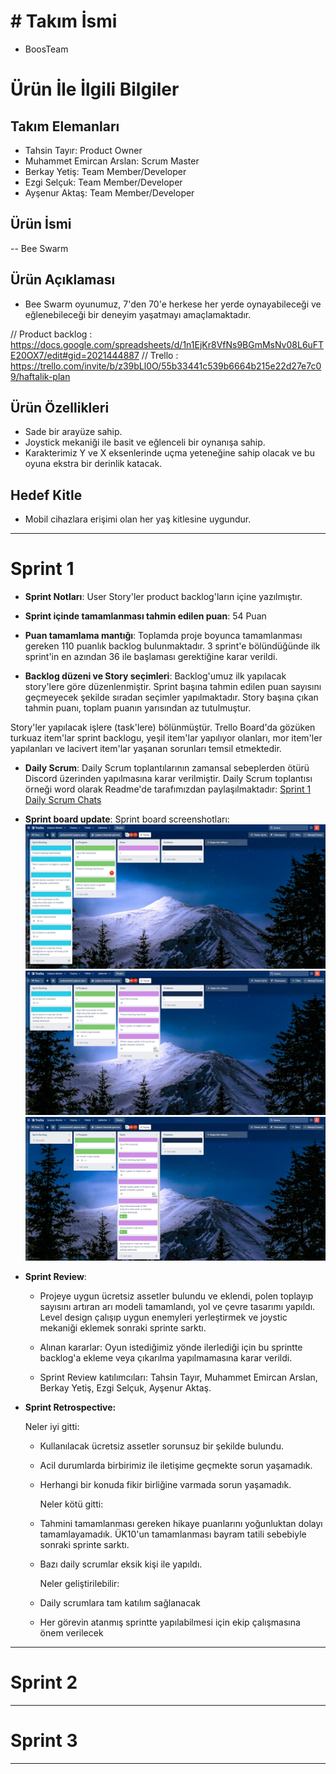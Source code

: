 # # **Takım İsmi**

- BoosTeam

# Ürün İle İlgili Bilgiler

## Takım Elemanları

- Tahsin Tayır: Product Owner
- Muhammet Emircan Arslan: Scrum Master
- Berkay Yetiş: Team Member/Developer
- Ezgi Selçuk: Team Member/Developer
- Ayşenur Aktaş: Team Member/Developer



## Ürün İsmi

-- Bee Swarm

## Ürün Açıklaması

- Bee Swarm oyunumuz, 7'den 70'e herkese her yerde oynayabileceği ve eğlenebileceği bir deneyim yaşatmayı amaçlamaktadır.

// Product backlog : https://docs.google.com/spreadsheets/d/1n1EjKr8VfNs9BGmMsNv08L6uFTE20OX7/edit#gid=2021444887
// Trello : https://trello.com/invite/b/z39bLl0O/55b33441c539b6664b215e22d27e7c09/haftalik-plan
## Ürün Özellikleri

- Sade bir arayüze sahip.
- Joystick mekaniği ile basit ve eğlenceli bir oynanışa sahip.
- Karakterimiz Y ve X eksenlerinde uçma yeteneğine sahip olacak ve bu oyuna ekstra bir derinlik katacak.

## Hedef Kitle

- Mobil cihazlara erişimi olan her yaş kitlesine uygundur.

---

# Sprint 1

- **Sprint Notları**: User Story'ler product backlog'ların içine yazılmıştır. 

- **Sprint içinde tamamlanması tahmin edilen puan**: 54 Puan

- **Puan tamamlama mantığı**: Toplamda proje boyunca tamamlanması gereken 110 puanlık backlog bulunmaktadır. 3 sprint'e bölündüğünde ilk sprint'in en azından 36 ile başlaması gerektiğine karar verildi.

- **Backlog düzeni ve Story seçimleri**: Backlog'umuz ilk yapılacak story'lere göre düzenlenmiştir. Sprint başına tahmin edilen puan sayısını geçmeyecek şekilde sıradan seçimler yapılmaktadır. Story başına çıkan tahmin puanı, toplam puanın yarısından az tutulmuştur. 

Story'ler yapılacak işlere (task'lere) bölünmüştür. Trello Board'da gözüken turkuaz item'lar sprint backlogu, yeşil item'lar yapılıyor olanları, mor item'ler yapılanları ve lacivert item'lar yaşanan sorunları temsil etmektedir.

- **Daily Scrum**: Daily Scrum toplantılarının zamansal sebeplerden ötürü Discord üzerinden yapılmasına karar verilmiştir. Daily Scrum toplantısı örneği word olarak Readme'de tarafımızdan paylaşılmaktadır: [Sprint 1 Daily Scrum Chats](***)

- **Sprint board update**: Sprint board screenshotları: 
![Backlog 1](https://github.com/arslanEmircan/Bootcamp97/blob/main/First%20Sprint/Product%20Backlog%201.png) 
![Backlog 2](https://github.com/arslanEmircan/Bootcamp97/blob/main/First%20Sprint/Product%20Backlog%202.png) 
![Backlog 3](https://github.com/arslanEmircan/Bootcamp97/blob/main/First%20Sprint/Product%20Backlog%203f.png)


- **Sprint Review**: 
   
   - Projeye uygun ücretsiz assetler bulundu ve eklendi, polen toplayıp sayısını artıran arı modeli tamamlandı, yol ve çevre tasarımı yapıldı. Level design çalışıp    uygun enemyleri yerleştirmek ve joystic mekaniği eklemek sonraki sprinte sarktı.
   
   - Alınan kararlar: Oyun istediğimiz yönde ilerlediği için bu sprintte backlog'a ekleme veya çıkarılma yapılmamasına karar verildi.
   - Sprint Review katılımcıları: Tahsin Tayır, Muhammet Emircan Arslan, Berkay Yetiş, Ezgi Selçuk, Ayşenur Aktaş.

- **Sprint Retrospective:**
    
    Neler iyi gitti:
  - Kullanılacak ücretsiz assetler sorunsuz bir şekilde bulundu.
  - Acil durumlarda birbirimiz ile iletişime geçmekte sorun yaşamadık.
  - Herhangi bir konuda fikir birliğine varmada sorun yaşamadık.
    
    Neler kötü gitti:
  - Tahmini tamamlanması gereken hikaye puanlarını yoğunluktan dolayı tamamlayamadık. ÜK10'un tamamlanması bayram tatili sebebiyle sonraki sprinte sarktı.
  - Bazı daily scrumlar eksik kişi ile yapıldı.
    
    Neler geliştirilebilir:
  - Daily scrumlara tam katılım sağlanacak
  - Her görevin atanmış sprintte yapılabilmesi için ekip çalışmasına önem verilecek


---

# Sprint 2


---

# Sprint 3

---
